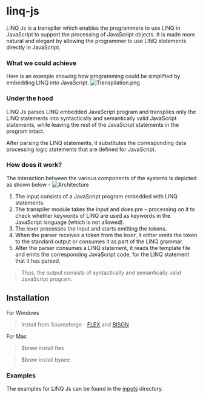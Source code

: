 # linq-js
LINQ Js is a transpiler which enables the programmers to use LINQ in JavaScript to support the processing of JavaScript objects. It is made more natural and elegant by allowing the programmer to use LINQ statements directly in JavaScript.
### What we could achieve
Here is an example showing how programming could be simplified by embedding LINQ into JavaScript.
![Transpilation.png](https://s3.postimg.org/iaj2j0bwj/Transpilation.png)
### Under the hood
LINQ Js parses LINQ embedded JavaScript program and transpiles only the LINQ statements into syntactically and semantically valid JavaScript statements, while leaving the rest of the JavaScript statements in the program intact.

After parsing the LINQ statements, it substitutes the corresponding data processing logic statements that are defined for JavaScript.
### How does it work?
The interaction between the various components of the systems is depicted as shown below -
![Architecture](https://s8.postimg.org/i7c852tlx/Architecture.png)
1.	The input consists of a JavaScript program embedded with LINQ statements.
2.	The transpiler module takes the input and does pre – processing on it to check whether keywords of LINQ are used as keywords in the JavaScript language (which is not allowed).
3.	The lexer processes the input and starts emitting the tokens.
4.	When the parser receives a token from the lexer, it either emits the token to the standard output or consumes it as part of the LINQ grammar.
5.	After the parser consumes a LINQ statement, it reads the template file and emits the corresponding JavaScript code, for the LINQ statement that it has parsed.
>Thus, the output consists of syntactically and semantically valid JavaScript program.
##
## Installation
For Windows
>Install from Sourceforge - [FLEX](http://gnuwin32.sourceforge.net/packages/flex.htm) and [BISON](http://gnuwin32.sourceforge.net/packages/bison.htm)

For Mac
>$brew install flex

>$brew install byacc

### Examples
The examples for LINQ Js can be found in the [inputs](https://github.com/GauthamBanasandra/linq-js/tree/master/transpiler/inputs) directory.
